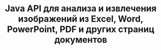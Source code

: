 ---
############################# Static ############################
layout: "auto-gen-gist"
draft: false
path: "ru/parser/java/extract/image/xls/"
otherformats: DOC DOT DOCX DOCM DOTX DOTM TXT ODT OTT RTF PDF XHTML MHTML MD XML EPUB FB2 CHM XLT XLSX XLSM XLSB XLTX XLTM ODS CSV OTS XLA XLAM PPT PPTX  PPS POT PPSX PPTM POTX PPSM ODP OTP PST OST EML EMLX MSG ONE 

############################# Head ############################
head_title: "Как извлечь изображения из Excel, Word, PDF и других документов с помощью Java?"
head_description: "GroupDocs.Parser Java API позволяет разработчикам программного обеспечения анализировать и извлекать изображения из документов PDF, DOC, DOCX, PPT, PPTX, XLS, XLSX, области страницы и электронных писем внутри приложений Java."

############################# Header ############################
title: "Java API для анализа и извлечения изображений из Excel, Word, PowerPoint, PDF и других страниц документов"
description: "GroupDocs.Parser Java API позволяет программистам извлекать изображения из документов PDF, DOC, DOCX, PPT, PPTX, EML, MSG, XLS, XLSX, CSV, ODT, RTF и EPUB или страниц документа внутри приложений Java."

######################### Download Button #######################
button:
    enable: true

############################# About ############################
about:
    enable: true
    title: "Узнайте, как извлекать изображения из документов или определенной страницы с помощью Java API?"
    content: |
       Изображение стоит тысячи слов, и его нельзя игнорировать в современном визуальном мире при создании привлекательного контента. Изображения могут быть отличным источником информации, а также привлекать внимание пользователя. Часто требуется получить изображения из документов, журналов или презентаций и использовать их в другом месте. GroupDocs.Parser для Java — это мощный API, который помогает разработчикам программного обеспечения и программистам создавать решения для анализа и извлечения изображений или другой информации из многочисленных типов документов. Он также поддерживает сохранение изображений в форматах PNG, JPEG, WebP, GIF, BMP и других. API включает поддержку некоторых популярных форматов документов, таких как PDF, форматы Microsoft Office: Word (DOC, DOCX), PowerPoint (PPT, PPTX), Excel (XLS, XLSX), форматы LibreOffice, электронные письма, электронные книги и многие другие. . Он также включает поддержку некоторых расширенных функций, связанных с анализом документов, извлечением простого и структурированного текста, поиском текста по ключевым словам, извлечением метаданных или изображений, контейнеров, а также вложений и многим другим.

############################# content ############################
steps:
    enable: true
    block:
    - title_left: "Как извлечь изображения из документов XLS"
      content_left: |
       В GroupDocs.Parser Java включены функции для извлечения изображений из документов XLS. В следующем примере кода Java показано, как можно легко извлечь изображения из документа XLS.

      title_right: "Получить изображения из документов через Java"
      content_right: |
        * Создайте экземпляр [Parser](https://apireference.groupdocs.com/parser/java/com.groupdocs.parser/Parser) 
        * Проверьте, поддерживает ли документ извлечение изображений
        * Вызов метода [getImages()](https://apireference.groupdocs.com/parser/java/com.groupdocs.parser/Parser#getImages()) извлекает все изображения из всего документа.
        * Извлечь все изображения из документа
        * Перебирать изображения и печатать тип изображения

      gisthash: "b13e690d2593f92081abd99948363e06"
      gistfile: "extract_images_form_documents.java"

    - title_left: "Извлечение изображений со страницы документов XLS"
      content_left: |
       Java API GroupDocs.Parser позволяет разработчикам программного обеспечения извлекать изображения из документов XLS с помощью пары строк кода. В приведенном ниже коде Java показано извлечение изображений из документа XLS. 

      title_right: "Как извлечь изображения файлов через Java"
      content_right: |
        * Создайте экземпляр [Parser](https://apireference.groupdocs.com/parser/java/com.groupdocs.parser/Parser) 
        * Проверьте, поддерживает ли документ извлечение изображений
        * Получите информацию о документе, вызвав метод [getDocumentInfo](https://apireference.groupdocs.com/parser/java/com.groupdocs.parser/Parser#getDocumentInfo()).
        * Проверить документ на наличие страниц
        * Перебирать страницы и печатать номер страницы
        * Вызов метода [getImages()](https://apireference.groupdocs.com/parser/java/com.groupdocs.parser/Parser#getImages()) извлекает все изображения из всего документа.
        * Перебирать изображения и печатать тип изображения
     
      gisthash: "68450336a57c5d8df06b4ef1ea69b29f"
      gistfile: "extract_images_form_documents_page.java"
      
    - title_left: "Как извлечь изображения из области страницы документов XLS"
      content_left: |
       Java API GroupDocs.Parser обеспечивает полную поддержку извлечения из страницы документа XLS. Следующий код Java демонстрирует, как программисты могут извлекать изображения из области страницы документа XLS в своих собственных приложениях Java.

      title_right: "Извлекать изображения с помощью Java?"
      content_right: |
        * Создайте экземпляр [Parser](https://apireference.groupdocs.com/parser/java/com.groupdocs.parser/Parser)  
        * Создайте параметры, которые используются для извлечения изображений
        * Проверьте документ на поддержку извлечения изображений
        * Вызовите метод [getImages()](https://apireference.groupdocs.com/parser/java/com.groupdocs.parser/Parser#getImages()) для извлечения изображений из верхнего левого угла страницы.
        * Перебирать изображения и распечатывать URL-адрес изображений
     
      gisthash: "40143a56569ae88e7e7c972ccca041b5"
      gistfile: "extract_images_form_documents_page_area.java"

    - title_left: "Как извлечь изображения в файл через Java API"
      content_left: |
       Java API GroupDocs.Parser позволяет извлекать изображения из документа XLS и сохранять содержимое изображения в файл. Следующий код Java демонстрирует, как программисты могут извлекать изображения из файла по своему выбору в своих собственных приложениях Java.

      title_right: "Извлечение изображений из документа в файл"
      content_right: |
        * Создайте экземпляр [Parser](https://apireference.groupdocs.com/parser/java/com.groupdocs.parser/Parser) 
        * Проверить документ на поддержку извлечения изображений
        * Вызов метода [getImages()](https://apireference.groupdocs.com/parser/java/com.groupdocs.parser/Parser#getImages()) для извлечения изображений из верхнего левого угла страницы.
        * Создайте параметры для сохранения изображения в поддерживаемом формате файла
        * Перебирать изображения и распечатывать URL-адрес изображений
     
      gisthash: "6faeafc93e4412265b7439209828950b"
      gistfile: "images_saving_to_files.java"

    - title_left: "Системные Требования"
      content_left: |
        GroupDocs.Parser для Java поддерживается на всех основных платформах и операционных системах. Он может создавать документы в Microsoft Word, Excel, PowerPoint, Outlook, OpenOffice и более 50 других форматах. Для получения полного руководства по системным требованиям, пожалуйста, посетите системные требования перед выполнением приведенного ниже кода. Убедитесь, что в вашей системе установлены следующие предварительные требования:
        * Операционные системы: Microsoft Windows, Linux, MacOS
        * Поддержка версий Java: J2SE 7.0 (1.7), J2SE 8.0 (1.8) или выше
        * Получите последнюю версию Java API GroupDocs.Parser из GroupDocs [репозитория](https://repository.groupdocs.com/webapp/#/artifacts/browse/tree/General/repo/com/groupdocs/groupdocs-parser)
        
      title_right: "Зачем использовать GroupDocs.Parser"
      content_right: |
        * Извлечение простого текста из любого из поддерживаемых документов.
        * Поддержка извлечения оглавления
        * Извлечение форматированного текста, метаданных, изображений, контейнеров и вложений.
        * Парсинг документов по пользовательским шаблонам.
        * Поиск текста с использованием ключевого слова или регулярного выражения.
        * Поддержка извлечения структурированного текста
        * Извлечение оглавления для некоторых поддерживаемых форматов документов.
        * Анализировать данные формы из PDF-документов.

demos:
    enable: true
        

more_formats:
    enable: true


back_to_top:
    enable: true
---